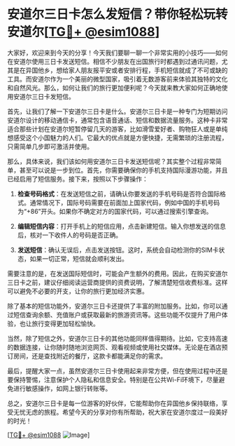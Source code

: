 # 安道尔三日卡怎么发短信？带你轻松玩转安道尔[[TG💪+ @esim1088](https://t.me/s/esim1088)]

大家好，欢迎来到今天的分享！今天我们要聊一聊一个非常实用的小技巧——如何在安道尔使用三日卡发送短信。相信不少朋友在出国旅行时都遇到过通讯问题，尤其是在异国他乡，想给家人朋友报平安或者安排行程，手机短信就成了不可或缺的工具。而安道尔作为一个美丽的微型国家，吸引着无数游客前来体验其独特的文化和自然风光。那么，如何让我们的旅行更加便利呢？今天就来教大家如何正确地使用安道尔三日卡发短信。

首先，让我们了解一下安道尔三日卡是什么。安道尔三日卡是一种专门为短期访问安道尔设计的移动通信卡，通常包含语音通话、短信和数据流量服务。这种卡非常适合那些计划在安道尔短暂停留几天的游客，比如滑雪爱好者、购物狂人或是单纯想感受这个小国魅力的人们。它最大的优点就是方便快捷，无需繁琐的注册流程，只需简单几步即可激活并使用。

那么，具体来说，我们该如何用安道尔三日卡发送短信呢？其实整个过程非常简单，甚至可以说是一步到位。首先，你需要确保你的手机支持国际漫游功能，并且已经启用了短信服务。接下来，按照以下步骤操作：

1. **检查号码格式**：在发送短信之前，请确认你要发送的手机号码是否符合国际格式。通常情况下，国际号码需要在前面加上国家代码，例如中国的手机号码为“+86”开头。如果你不确定对方的国家代码，可以通过搜索引擎查询。

2. **编辑短信内容**：打开手机上的短信应用，点击新建短信。输入你想发送的信息后，核对一下收件人的号码是否正确。

3. **发送短信**：确认无误后，点击发送按钮。这时，系统会自动检测你的SIM卡状态，如果一切正常，短信就会顺利发出。

需要注意的是，在发送国际短信时，可能会产生额外的费用。因此，在购买安道尔三日卡之前，建议仔细阅读运营商提供的资费说明，了解清楚短信收费标准。这样可以避免不必要的开支，让你的旅行更加经济实惠。

除了基本的短信功能外，安道尔三日卡还提供了丰富的附加服务。比如，你可以通过短信查询余额、充值账户或获取最新的旅游资讯等。这些功能不仅提升了用户体验，也让旅行变得更加轻松愉快。

当然，除了短信之外，安道尔三日卡的其他功能同样值得期待。比如，它支持高速的数据连接，让你随时随地浏览网页、观看视频或使用社交媒体。无论是在酒店预订房间，还是查找附近的餐厅，这款卡都能满足你的需求。

最后，提醒大家一点，虽然安道尔三日卡使用起来非常方便，但在使用过程中还是要保持警惕，注意保护个人隐私和信息安全。特别是在公共Wi-Fi环境下，尽量避免进行敏感操作，如网上银行转账等。

总之，安道尔三日卡是每一位游客的好伙伴，它能帮助你在异国他乡保持联络，享受无忧无虑的旅程。希望今天的分享对你有所帮助，祝大家在安道尔度过一段美好的时光！

[[TG💪+ @esim1088](https://t.me/s/esim1088) ![Image](https://i.postimg.cc/4NQfJmqS/Snipaste-2025-05-13-00-14-12.png)]